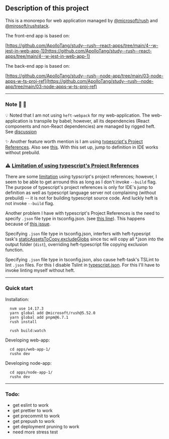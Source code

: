 ## Description of this project

This is a monorepo for web application managed by [@microsoft/rush](https://rushjs.io/) and [@mirosoft/rushstack](https://rushstack.io/).

The front-end app is based on: 

[https://github.com/ApolloTang/study--rush--react-apps/tree/main/4--w-jest-in-web-app-1](https://github.com/ApolloTang/study--rush--react-apps/tree/main/4--w-jest-in-web-app-1)

The back-end app is based on: 

[https://github.com/ApolloTang/study--rush--node-app/tree/main/03-node-apps-w-ts-proj-ref](https://github.com/ApolloTang/study--rush--node-app/tree/main/03-node-apps-w-ts-proj-ref)

---

### Note 📝 📝 

💡 Noted that I am not using `heft-webpack` for my web-application. The web-application is transpile by babel; however, all its dependencies (React components and  non-React dependencies) are managed by rigged heft. See [discussion](https://rushstack.zulipchat.com/#narrow/stream/262522-heft/topic/.28play.20nice.20with.20babel.29.20how.20to.20run.20heft.20task.20manually.3F)

✨ Another feature worth mention is I am using [typescript's Project References](https://www.typescriptlang.org/docs/handbook/project-references.html#:~:text=Project%20references%20are%20a%20new,in%20new%20and%20better%20ways.). Also see [this](https://github.com/microsoft/rushstack/issues/2604).  With this set up, jump to definition in IDE works without prebuild.

### ⚠️ [Limitation of using typescript's Project References](#limitation-of-using-typescripts-proj-ref)

There are some [limitation](https://github.com/microsoft/rushstack/issues/2604#issuecomment-818996848) using typscript's project references; however, I seem to be able to get arround this as long as I don't invoke `--build` flag. The purpose of typescript's project references is only for IDE's jump to definition as well as typescript language server not complaining (without prebuild) --  it is not for building typescript source code. And luckly heft is not invoke `--build` flag.

Another problem I have with typescript's Project References is the need to specify `.json` file type in tsconfig.json. (see [this line](https://github.com/ApolloTang/study--rush--web-app/blob/main/0a--w-jest-in-web-app-1/tools/heft-config-default-rig/profiles/default/tsconfig-base.json#L31)). This happens because of [this issue](https://github.com/microsoft/TypeScript/issues/25636). 

Specifying `.json` file type in tsconfig.json, interfers with heft-typesript task's [staticAssetsToCopy.excludeGlobs](https://github.com/ApolloTang/study--rush--web-app/blob/main/0a--w-jest-in-web-app-1/tools/heft-config-default-rig/profiles/react-ui/config/typescript.json#L65) since tsc will copy all *.json into the output folder (`dist`), overriding heft-typescript file copying exclusion function. 

Specifying `.json` file type in tsconfig.json, also cause heft-task's TSLint to lint `.json` files. For this I disable Tslint in [typescript.json](https://github.com/ApolloTang/study--rush--web-app/blob/main/0a--w-jest-in-web-app-1/tools/heft-config-default-rig/profiles/react-ui/config/typescript.json#L36). For this I'll have to invoke linting myself without heft.



---

### Quick start

Installation:

```
  nvm use 14.17.3
  yarn global add @microsoft/rush@5.52.0
  yarn global add pnpm@6.7.1
  rush install
  
  rush build:watch
```

Developing web-app:

```
  cd apps/web-app-1/
  rushx dev
```

Developing node-app:

```
  cd apps/node-app-1/
  rushx dev
```

---

### Todo: 

- get eslint to work
- get prettier to work
- get precommit to work
- get prepush to work
- get deployment pruning to work
- need more stress test


